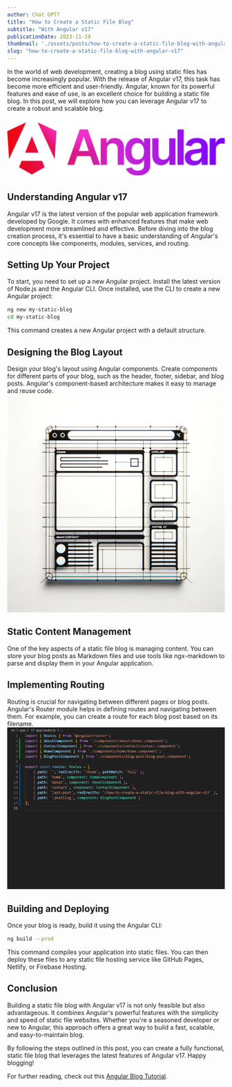 ```yaml
---
author: Chat GPT?
title: "How to Create a Static File Blog"
subtitle: "With Angular v17"
publicationDate: 2023-11-19
thumbnail: './assets/posts/how-to-create-a-static-file-blog-with-angular-v17/angular-logo.png'
slug: "how-to-create-a-static-file-blog-with-angular-v17"
---
```


In the world of web development, creating a blog using static files has become increasingly popular. With the release of Angular v17, this task has become more efficient and user-friendly. Angular, known for its powerful features and ease of use, is an excellent choice for building a static file blog. In this post, we will explore how you can leverage Angular v17 to create a robust and scalable blog.

![Angular Logo](./assets/posts/how-to-create-a-static-file-blog-with-angular-v17/angular-logo.png)

## Understanding Angular v17

Angular v17 is the latest version of the popular web application framework developed by Google. It comes with enhanced features that make web development more streamlined and effective. Before diving into the blog creation process, it's essential to have a basic understanding of Angular's core concepts like components, modules, services, and routing.

## Setting Up Your Project

To start, you need to set up a new Angular project. Install the latest version of Node.js and the Angular CLI. Once installed, use the CLI to create a new Angular project:

```bash
ng new my-static-blog
cd my-static-blog
```

This command creates a new Angular project with a default structure.

## Designing the Blog Layout

Design your blog's layout using Angular components. Create components for different parts of your blog, such as the header, footer, sidebar, and blog posts. Angular's component-based architecture makes it easy to manage and reuse code.
![Blog Layout](./assets/posts/how-to-create-a-static-file-blog-with-angular-v17/wireframe.webp)

## Static Content Management

One of the key aspects of a static file blog is managing content. You can store your blog posts as Markdown files and use tools like ngx-markdown to parse and display them in your Angular application.

## Implementing Routing

Routing is crucial for navigating between different pages or blog posts. Angular's Router module helps in defining routes and navigating between them. For example, you can create a route for each blog post based on its filename.
![Angular Routing Example](./assets/posts/how-to-create-a-static-file-blog-with-angular-v17/angular-routing.png)


## Building and Deploying

Once your blog is ready, build it using the Angular CLI:

```bash
ng build --prod
```

This command compiles your application into static files. You can then deploy these files to any static file hosting service like GitHub Pages, Netlify, or Firebase Hosting.

## Conclusion

Building a static file blog with Angular v17 is not only feasible but also advantageous. It combines Angular's powerful features with the simplicity and speed of static file websites. Whether you're a seasoned developer or new to Angular, this approach offers a great way to build a fast, scalable, and easy-to-maintain blog.

By following the steps outlined in this post, you can create a fully functional, static file blog that leverages the latest features of Angular v17. Happy blogging!

For further reading, check out this [Angular Blog Tutorial](https://example.com/angular-blog-tutorial).
